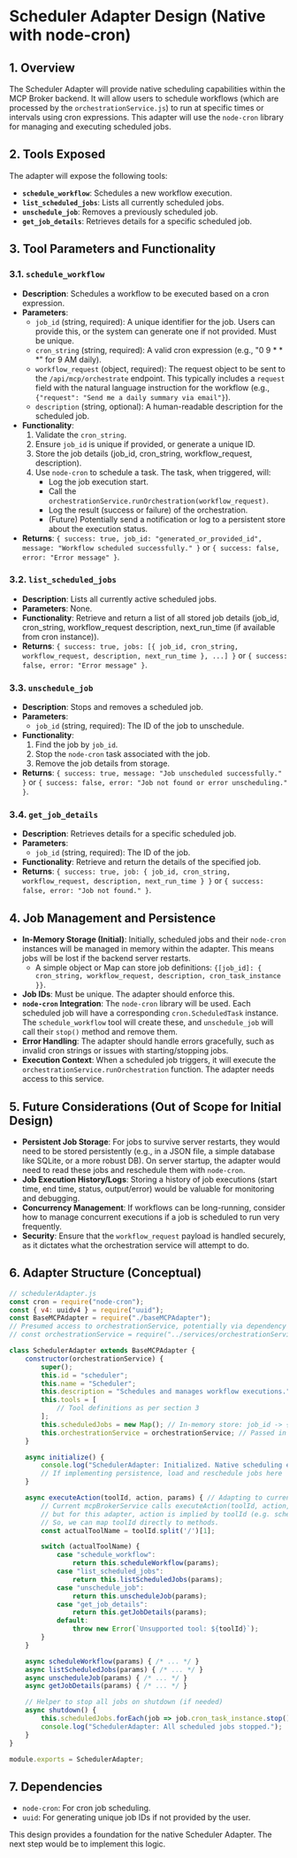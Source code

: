 # Scheduler Adapter Design (Native with node-cron)

## 1. Overview

The Scheduler Adapter will provide native scheduling capabilities within the MCP Broker backend. It will allow users to schedule workflows (which are processed by the `orchestrationService.js`) to run at specific times or intervals using cron expressions. This adapter will use the `node-cron` library for managing and executing scheduled jobs.

## 2. Tools Exposed

The adapter will expose the following tools:

*   **`schedule_workflow`**: Schedules a new workflow execution.
*   **`list_scheduled_jobs`**: Lists all currently scheduled jobs.
*   **`unschedule_job`**: Removes a previously scheduled job.
*   **`get_job_details`**: Retrieves details for a specific scheduled job.

## 3. Tool Parameters and Functionality

### 3.1. `schedule_workflow`

*   **Description**: Schedules a workflow to be executed based on a cron expression.
*   **Parameters**:
    *   `job_id` (string, required): A unique identifier for the job. Users can provide this, or the system can generate one if not provided. Must be unique.
    *   `cron_string` (string, required): A valid cron expression (e.g., "0 9 * * *" for 9 AM daily).
    *   `workflow_request` (object, required): The request object to be sent to the `/api/mcp/orchestrate` endpoint. This typically includes a `request` field with the natural language instruction for the workflow (e.g., `{"request": "Send me a daily summary via email"}`).
    *   `description` (string, optional): A human-readable description for the scheduled job.
*   **Functionality**:
    1.  Validate the `cron_string`.
    2.  Ensure `job_id` is unique if provided, or generate a unique ID.
    3.  Store the job details (job_id, cron_string, workflow_request, description).
    4.  Use `node-cron` to schedule a task. The task, when triggered, will:
        *   Log the job execution start.
        *   Call the `orchestrationService.runOrchestration(workflow_request)`.
        *   Log the result (success or failure) of the orchestration.
        *   (Future) Potentially send a notification or log to a persistent store about the execution status.
*   **Returns**: `{ success: true, job_id: "generated_or_provided_id", message: "Workflow scheduled successfully." }` or `{ success: false, error: "Error message" }`.

### 3.2. `list_scheduled_jobs`

*   **Description**: Lists all currently active scheduled jobs.
*   **Parameters**: None.
*   **Functionality**: Retrieve and return a list of all stored job details (job_id, cron_string, workflow_request description, next_run_time (if available from cron instance)).
*   **Returns**: `{ success: true, jobs: [{ job_id, cron_string, workflow_request, description, next_run_time }, ...] }` or `{ success: false, error: "Error message" }`.

### 3.3. `unschedule_job`

*   **Description**: Stops and removes a scheduled job.
*   **Parameters**:
    *   `job_id` (string, required): The ID of the job to unschedule.
*   **Functionality**:
    1.  Find the job by `job_id`.
    2.  Stop the `node-cron` task associated with the job.
    3.  Remove the job details from storage.
*   **Returns**: `{ success: true, message: "Job unscheduled successfully." }` or `{ success: false, error: "Job not found or error unscheduling." }`.

### 3.4. `get_job_details`

*   **Description**: Retrieves details for a specific scheduled job.
*   **Parameters**:
    *   `job_id` (string, required): The ID of the job.
*   **Functionality**: Retrieve and return the details of the specified job.
*   **Returns**: `{ success: true, job: { job_id, cron_string, workflow_request, description, next_run_time } }` or `{ success: false, error: "Job not found." }`.

## 4. Job Management and Persistence

*   **In-Memory Storage (Initial)**: Initially, scheduled jobs and their `node-cron` instances will be managed in memory within the adapter. This means jobs will be lost if the backend server restarts.
    *   A simple object or Map can store job definitions: `{[job_id]: { cron_string, workflow_request, description, cron_task_instance }}`.
*   **Job IDs**: Must be unique. The adapter should enforce this.
*   **`node-cron` Integration**: The `node-cron` library will be used. Each scheduled job will have a corresponding `cron.ScheduledTask` instance. The `schedule_workflow` tool will create these, and `unschedule_job` will call their `stop()` method and remove them.
*   **Error Handling**: The adapter should handle errors gracefully, such as invalid cron strings or issues with starting/stopping jobs.
*   **Execution Context**: When a scheduled job triggers, it will execute the `orchestrationService.runOrchestration` function. The adapter needs access to this service.

## 5. Future Considerations (Out of Scope for Initial Design)

*   **Persistent Job Storage**: For jobs to survive server restarts, they would need to be stored persistently (e.g., in a JSON file, a simple database like SQLite, or a more robust DB). On server startup, the adapter would need to read these jobs and reschedule them with `node-cron`.
*   **Job Execution History/Logs**: Storing a history of job executions (start time, end time, status, output/error) would be valuable for monitoring and debugging.
*   **Concurrency Management**: If workflows can be long-running, consider how to manage concurrent executions if a job is scheduled to run very frequently.
*   **Security**: Ensure that the `workflow_request` payload is handled securely, as it dictates what the orchestration service will attempt to do.

## 6. Adapter Structure (Conceptual)

```javascript
// schedulerAdapter.js
const cron = require("node-cron");
const { v4: uuidv4 } = require("uuid");
const BaseMCPAdapter = require("./baseMCPAdapter");
// Presumed access to orchestrationService, potentially via dependency injection or a global/service locator pattern
// const orchestrationService = require("../services/orchestrationService");

class SchedulerAdapter extends BaseMCPAdapter {
    constructor(orchestrationService) {
        super();
        this.id = "scheduler";
        this.name = "Scheduler";
        this.description = "Schedules and manages workflow executions.";
        this.tools = [
            // Tool definitions as per section 3
        ];
        this.scheduledJobs = new Map(); // In-memory store: job_id -> { cron_string, workflow_request, description, cron_task_instance }
        this.orchestrationService = orchestrationService; // Passed in constructor
    }

    async initialize() {
        console.log("SchedulerAdapter: Initialized. Native scheduling enabled.");
        // If implementing persistence, load and reschedule jobs here
    }

    async executeAction(toolId, action, params) { // Adapting to current mcpBrokerService structure
        // Current mcpBrokerService calls executeAction(toolId, action, params)
        // but for this adapter, action is implied by toolId (e.g. scheduler/schedule_workflow)
        // So, we can map toolId directly to methods.
        const actualToolName = toolId.split('/')[1];

        switch (actualToolName) {
            case "schedule_workflow":
                return this.scheduleWorkflow(params);
            case "list_scheduled_jobs":
                return this.listScheduledJobs(params);
            case "unschedule_job":
                return this.unscheduleJob(params);
            case "get_job_details":
                return this.getJobDetails(params);
            default:
                throw new Error(`Unsupported tool: ${toolId}`);
        }
    }

    async scheduleWorkflow(params) { /* ... */ }
    async listScheduledJobs(params) { /* ... */ }
    async unscheduleJob(params) { /* ... */ }
    async getJobDetails(params) { /* ... */ }

    // Helper to stop all jobs on shutdown (if needed)
    async shutdown() {
        this.scheduledJobs.forEach(job => job.cron_task_instance.stop());
        console.log("SchedulerAdapter: All scheduled jobs stopped.");
    }
}

module.exports = SchedulerAdapter;
```

## 7. Dependencies

*   `node-cron`: For cron job scheduling.
*   `uuid`: For generating unique job IDs if not provided by the user.

This design provides a foundation for the native Scheduler Adapter. The next step would be to implement this logic.
